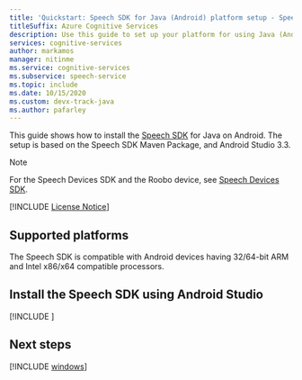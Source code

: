 ```yaml
---
title: 'Quickstart: Speech SDK for Java (Android) platform setup - Speech service'
titleSuffix: Azure Cognitive Services
description: Use this guide to set up your platform for using Java (Android) with the Speech service SDK.
services: cognitive-services
author: markamos
manager: nitinme
ms.service: cognitive-services
ms.subservice: speech-service
ms.topic: include
ms.date: 10/15/2020
ms.custom: devx-track-java
ms.author: pafarley
---
```


This guide shows how to install the [Speech SDK](~/articles/cognitive-services/speech-service/speech-sdk.md) for Java on Android. The setup is based on the Speech SDK Maven Package, and Android Studio 3.3.

> [!NOTE]
> For the Speech Devices SDK and the Roobo device, see [Speech Devices SDK](~/articles/cognitive-services/speech-service/speech-devices-sdk.md).

[!INCLUDE [License Notice](~/includes/cognitive-services-speech-service-license-notice.md)]

## Supported platforms

The Speech SDK is compatible with Android devices having 32/64-bit ARM and Intel x86/x64 compatible processors.

## Install the Speech SDK using Android Studio

[!INCLUDE [](~/includes/cognitive-services-speech-service-quickstart-java-android-create-proj.md)]

## Next steps

[!INCLUDE [windows](../quickstart-list.md)]